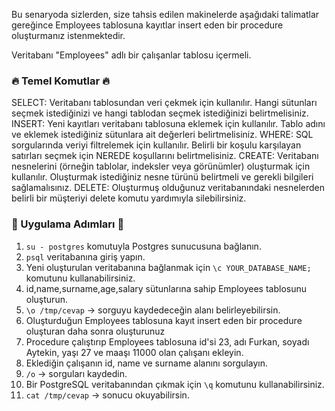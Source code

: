 Bu senaryoda sizlerden, size tahsis edilen makinelerde aşağıdaki talimatlar gereğince Employees tablosuna kayıtlar insert eden bir procedure oluşturmanız istenmektedir.

Veritabanı "Employees" adlı bir çalışanlar tablosu içermeli.

### 🔥 Temel Komutlar 🔥
SELECT: Veritabanı tablosundan veri çekmek için kullanılır. Hangi sütunları seçmek istediğinizi ve hangi tablodan seçmek istediğinizi belirtmelisiniz.
INSERT: Yeni kayıtları veritabanı tablosuna eklemek için kullanılır. Tablo adını ve eklemek istediğiniz sütunlara ait değerleri belirtmelisiniz.
WHERE: SQL sorgularında veriyi filtrelemek için kullanılır. Belirli bir koşulu karşılayan satırları seçmek için NEREDE koşullarını belirtmelisiniz.
CREATE: Veritabanı nesnelerini (örneğin tablolar, indeksler veya görünümler) oluşturmak için kullanılır. Oluşturmak istediğiniz nesne türünü belirtmeli ve gerekli bilgileri sağlamalısınız.
DELETE: Oluşturmuş olduğunuz veritabanındaki nesnelerden belirli bir müşteriyi delete komutu yardımıyla silebilirsiniz.

### 🚀 Uygulama Adımları 🚀

1. `su - postgres` komutuyla Postgres sunucusuna bağlanın.
2. `psql` veritabanına giriş yapın.
3. Yeni oluşturulan veritabanına bağlanmak için `\c YOUR_DATABASE_NAME;` komutunu kullanabilirsiniz.
4. id,name,surname,age,salary sütunlarına sahip Employees tablosunu oluşturun.
5. `\o /tmp/cevap` -> sorguyu kaydedeceğin alanı belirleyebilirsin.
6. Oluşturduğun Employees tablosuna kayıt insert eden bir procedure oluşturan daha sonra oluşturunuz
7. Procedure çalıştırıp Employees tablosuna id'si 23, adı Furkan, soyadı Aytekin, yaşı 27 ve maaşı 11000 olan çalışanı ekleyin.
8. Eklediğin çalışanın id, name ve surname alanını sorgulayın.
9. `/o` -> sorguları kaydedin.
10. Bir PostgreSQL veritabanından çıkmak için `\q` komutunu kullanabilirsiniz.
11. `cat /tmp/cevap` -> sonucu okuyabilirsin.

